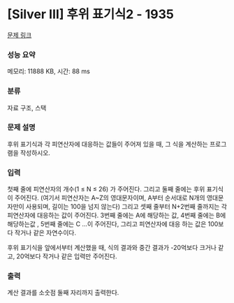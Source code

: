 # [Silver III] 후위 표기식2 - 1935 

[문제 링크](https://www.acmicpc.net/problem/1935) 

### 성능 요약

메모리: 11888 KB, 시간: 88 ms

### 분류

자료 구조, 스택

### 문제 설명

<p>후위 표기식과 각 피연산자에 대응하는 값들이 주어져 있을 때, 그 식을 계산하는 프로그램을 작성하시오.</p>

### 입력 

 <p>첫째 줄에 피연산자의 개수(1 ≤ N ≤ 26) 가 주어진다. 그리고 둘째 줄에는 후위 표기식이 주어진다. (여기서 피연산자는 A~Z의 영대문자이며, A부터 순서대로 N개의 영대문자만이 사용되며, 길이는 100을 넘지 않는다) 그리고 셋째 줄부터 N+2번째 줄까지는 각 피연산자에 대응하는 값이 주어진다. 3번째 줄에는 A에 해당하는 값, 4번째 줄에는 B에 해당하는값 , 5번째 줄에는 C ...이 주어진다, 그리고 피연산자에 대응 하는 값은 100보다 작거나 같은 자연수이다.</p>

<p>후위 표기식을 앞에서부터 계산했을 때, 식의 결과와 중간 결과가 -20억보다 크거나 같고, 20억보다 작거나 같은 입력만 주어진다.</p>

### 출력 

 <p>계산 결과를 소숫점 둘째 자리까지 출력한다.</p>

